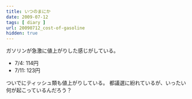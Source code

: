 ```yaml
---
title: いつのまにか
date: 2009-07-12
tags: [ diary ]
url: 20090712_cost-of-gasoline
hidden: true
---
```

ガソリンが急激に値上がりした感じがしている。

<ul>
	<li>7/4: 114円</li>
	<li>7/11: 123円　</li>
</ul>

ついでにティッシュ類も値上がりしている。
都議選に紛れているが、いったい何が起こっているんだろう？

